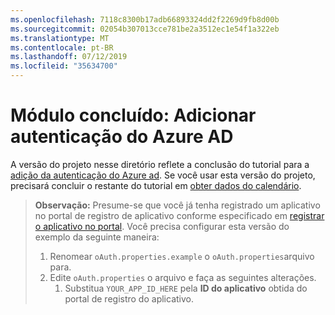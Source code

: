 ```yaml
---
ms.openlocfilehash: 7118c8300b17adb66893324dd2f2269d9fb8d00b
ms.sourcegitcommit: 02054b307013cce781be2a3512ec1e54f1a322eb
ms.translationtype: MT
ms.contentlocale: pt-BR
ms.lasthandoff: 07/12/2019
ms.locfileid: "35634700"
---
```

# <a name="completed-module-add-azure-ad-authentication"></a>Módulo concluído: Adicionar autenticação do Azure AD

A versão do projeto nesse diretório reflete a conclusão do tutorial para a [adição da autenticação do Azure ad](https://docs.microsoft.com/graph/tutorials/java?tutorial-step=3). Se você usar esta versão do projeto, precisará concluir o restante do tutorial em [obter dados do calendário](https://docs.microsoft.com/graph/tutorials/java?tutorial-step=4).

> **Observação:** Presume-se que você já tenha registrado um aplicativo no portal de registro de aplicativo conforme especificado em [registrar o aplicativo no portal](https://docs.microsoft.com/graph/tutorials/java?tutorial-step=2). Você precisa configurar esta versão do exemplo da seguinte maneira:
>
> 1. Renomear `oAuth.properties.example` o `oAuth.properties`arquivo para.
> 1. Edite `oAuth.properties` o arquivo e faça as seguintes alterações.
>     1. Substitua `YOUR_APP_ID_HERE` pela **ID do aplicativo** obtida do portal de registro do aplicativo.
